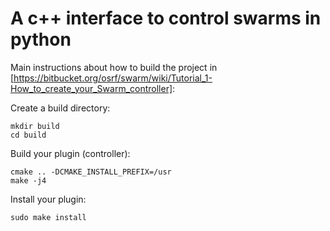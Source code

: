 # A c++ interface to control swarms in python

Main instructions about how to build the project in [https://bitbucket.org/osrf/swarm/wiki/Tutorial_1-How_to_create_your_Swarm_controller]:



Create a build directory:

    mkdir build
    cd build

Build your plugin (controller):

    cmake .. -DCMAKE_INSTALL_PREFIX=/usr
    make -j4

Install your plugin:

    sudo make install



    
